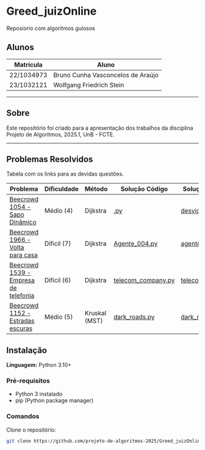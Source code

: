 # Greed_juizOnline
Reposiorio com algoritmos gulosos

## Alunos

| Matrícula  | Aluno                             |
| ---------- | --------------------------------- |
| 22/1034973 | Bruno Cunha Vasconcelos de Araújo |
| 23/1032121 | Wolfgang Friedrich Stein          |

---

## Sobre

Este repositório foi criado para a apresentação dos trabalhos da disciplina Projeto de Algoritmos, 2025.1, UnB - FCTE.

---

## Problemas Resolvidos

Tabela com os links para as devidas questões.

| Problema                                                                                 | Dificuldade | Método        | Solução Código                                                                  | Solução comentada                                                               |
| ---------------------------------------------------------------------------------------- | ----------- | ------------- | ------------------------------------------------------------------------------- | ------------------------------------------------------------------------------- |
| [Beecrowd 1054 - Sapo Dinâmico](https://judge.beecrowd.com/pt/problems/view/1123)       | Médio (4)   | Dijkstra      |  [.py](grafos-2\beecrowd-1123-desvio_de_rota\1123.py)                                                                               | [desvio_rotas.md](grafos-2\beecrowd-1123-desvio_de_rota\desvio_rota.md)                                                                                |
| [Beecrowd 1966 - Volta para casa](https://judge.beecrowd.com/pt/problems/view/1806)           | Dificil (7) | Dijkstra      |   [Agente_004.py](grafos-2\beecrowd-1806-agente-004\1806.py)                                                                              | [agente_004.md](grafos-2\beecrowd-1806-agente-004\agente_004.md)
| [Beecrowd 1539 - Empresa de telefonia](https://judge.beecrowd.com/pt/problems/view/1539) | Difícil (6) | Dijkstra      | [telecom_company.py](grafos-2/beecrowd-1539-telecom_company/telecom_company.py) | [telecom_company.md](grafos-2/beecrowd-1539-telecom_company/telecom_company.md) |
| [Beecrowd 1152 - Estradas escuras](https://judge.beecrowd.com/en/problems/view/1152)     | Médio (5)   | Kruskal (MST) | [dark_roads.py](grafos-2/beecrowd-1152-dark_roads/dark_roads.py)                | [dark_roads.md](grafos-2/beecrowd-1152-dark_roads/dark_roads.md)                |

## Instalação

**Linguagem:** Python 3.10+

### Pré-requisitos

- Python 3 instalado
- pip (Python package manager)

### Comandos

Clone o repositório:

```bash
git clone https://github.com/projeto-de-algoritmos-2025/Greed_juizOnline.git

```